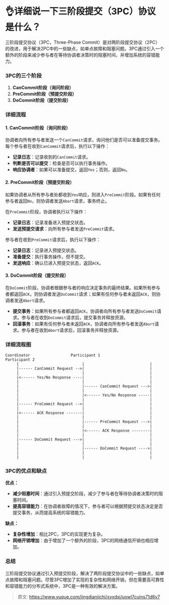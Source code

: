 # 👌详细说一下三阶段提交（3PC）协议是什么？

三阶段提交协议（3PC，Three-Phase Commit）是对两阶段提交协议（2PC）的改进，用于解决2PC中的一些缺点，如单点故障和阻塞问题。3PC通过引入一个额外的阶段来减少参与者在等待协调者决策时的阻塞时间，并增加系统的容错能力。

### 3PC的三个阶段
1. **CanCommit阶段（询问阶段）**
2. **PreCommit阶段（预提交阶段）**
3. **DoCommit阶段（提交阶段）**

### 详细流程
#### 1. CanCommit阶段（询问阶段）
协调者向所有参与者发送一个`CanCommit`请求，询问他们是否可以准备提交事务。每个参与者在收到`CanCommit`请求后，执行以下操作：

+ **记录日志**：记录收到的`CanCommit`请求。
+ **判断是否可以提交**：检查是否可以执行事务操作。
+ **响应协调者**：如果可以准备提交，返回`Yes`；否则，返回`No`。

#### 2. PreCommit阶段（预提交阶段）
如果协调者从所有参与者处都收到`Yes`响应，则进入`PreCommit`阶段。如果有任何参与者返回`No`，则协调者发送`Abort`请求，事务终止。

在`PreCommit`阶段，协调者执行以下操作：

+ **记录日志**：记录准备进入预提交状态。
+ **发送预提交请求**：向所有参与者发送`PreCommit`请求。

参与者在收到`PreCommit`请求后，执行以下操作：

+ **记录日志**：记录进入预提交状态。
+ **准备提交**：执行事务操作，但不提交。
+ **发送响应**：确认已进入预提交状态，返回`ACK`。

#### 3. DoCommit阶段（提交阶段）
在`DoCommit`阶段，协调者根据参与者的响应决定事务的最终结果。如果所有参与者都返回`ACK`，则协调者发送`DoCommit`请求；如果有任何参与者未返回`ACK`，则协调者发送`Abort`请求。

+ **提交事务**：如果所有参与者都返回`ACK`，协调者向所有参与者发送`DoCommit`请求。参与者在收到`DoCommit`请求后，提交事务并释放资源。
+ **回滚事务**：如果有任何参与者未返回`ACK`，协调者向所有参与者发送`Abort`请求。参与者在收到`Abort`请求后，回滚事务并释放资源。

### 详细流程图
```plain
Coordinator                  Participant 1                  Participant 2
     |                            |                             |
     |------ CanCommit Request -->|                             |
     |                            |                             |
     |<------ Yes/No Response ----|                             |
     |                            |                             |
     |                            |------ CanCommit Request --->|
     |                            |                             |
     |                            |<------ Yes/No Response -----|
     |                            |                             |
     |------ PreCommit Request -->|                             |
     |                            |                             |
     |<------ ACK Response -------|                             |
     |                            |                             |
     |                            |------ PreCommit Request --->|
     |                            |                             |
     |                            |<------ ACK Response --------|
     |                            |                             |
     |------ DoCommit Request --->|                             |
     |                            |                             |
     |                            |------ DoCommit Request ---->|
     |                            |                             |
     |                            |                             |
```

### 3PC的优点和缺点
**优点：**

+ **减少阻塞时间**：通过引入预提交阶段，减少了参与者在等待协调者决策时的阻塞时间。
+ **提高容错能力**：在协调者故障的情况下，参与者可以根据预提交状态决定是否提交事务，从而提高系统的容错能力。

**缺点：**

+ **复杂性增加**：相比2PC，3PC的实现更为复杂。
+ **网络开销增加**：由于增加了一个额外的阶段，3PC的网络通信开销也相应增加。

### 总结
三阶段提交协议通过引入预提交阶段，解决了两阶段提交协议中的一些缺点，如单点故障和阻塞问题。尽管3PC增加了实现的复杂性和网络开销，但在需要高可靠性和容错能力的分布式系统中，3PC是一种有效的解决方案。



> 原文: <https://www.yuque.com/jingdianjichi/xyxdsi/uowl7cuins71d6v7>